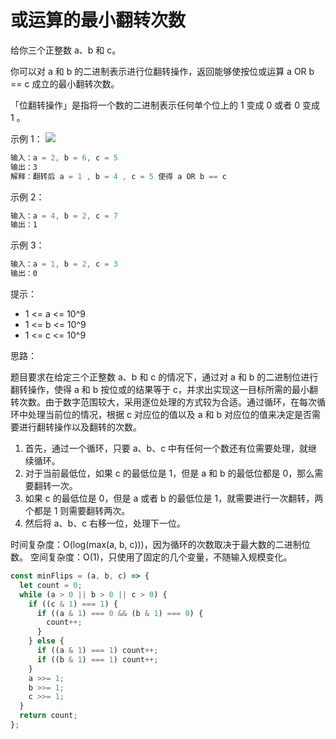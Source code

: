 # 或运算的最小翻转次数

给你三个正整数 a、b 和 c。

你可以对 a 和 b 的二进制表示进行位翻转操作，返回能够使按位或运算   a OR b == c  成立的最小翻转次数。

「位翻转操作」是指将一个数的二进制表示任何单个位上的 1 变成 0 或者 0 变成 1 。

示例 1：
![](https://assets.leetcode-cn.com/aliyun-lc-upload/uploads/2020/01/11/sample_3_1676.png)

```javascript
输入：a = 2, b = 6, c = 5
输出：3
解释：翻转后 a = 1 , b = 4 , c = 5 使得 a OR b == c
```

示例 2：

```javascript
输入：a = 4, b = 2, c = 7
输出：1
```

示例 3：

```javascript
输入：a = 1, b = 2, c = 3
输出：0
```

提示：

- 1 <= a <= 10^9
- 1 <= b <= 10^9
- 1 <= c <= 10^9

思路：

题目要求在给定三个正整数 a、b 和 c 的情况下，通过对 a 和 b 的二进制位进行翻转操作，使得 a 和 b 按位或的结果等于 c，并求出实现这一目标所需的最小翻转次数。由于数字范围较大，采用逐位处理的方式较为合适。通过循环，在每次循环中处理当前位的情况，根据 c 对应位的值以及 a 和 b 对应位的值来决定是否需要进行翻转操作以及翻转的次数。

1. 首先，通过一个循环，只要 a、b、c 中有任何一个数还有位需要处理，就继续循环。
2. 对于当前最低位，如果 c 的最低位是 1，但是 a 和 b 的最低位都是 0，那么需要翻转一次。
3. 如果 c 的最低位是 0，但是 a 或者 b 的最低位是 1，就需要进行一次翻转，两个都是 1 则需要翻转两次。
4. 然后将 a、b、c 右移一位，处理下一位。

时间复杂度：O(log(max(a, b, c)))，因为循环的次数取决于最大数的二进制位数。
空间复杂度：O(1)，只使用了固定的几个变量，不随输入规模变化。

```javascript
const minFlips = (a, b, c) => {
  let count = 0;
  while (a > 0 || b > 0 || c > 0) {
    if ((c & 1) === 1) {
      if ((a & 1) === 0 && (b & 1) === 0) {
        count++;
      }
    } else {
      if ((a & 1) === 1) count++;
      if ((b & 1) === 1) count++;
    }
    a >>= 1;
    b >>= 1;
    c >>= 1;
  }
  return count;
};
```
